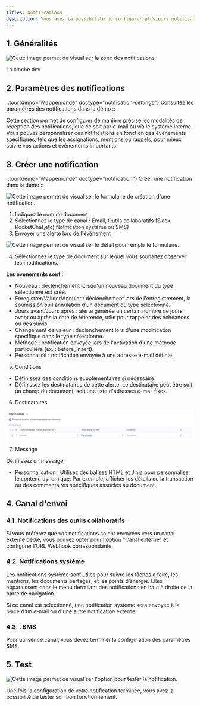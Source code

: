 ```yaml
---
titles: Notifications
description: Vous avez la possibilité de configurer plusieurs notifications dans votre système afin de rester informé des activités essentielles.
---
```


## 1. Généralités

![Cette image permet de visualiser la zone des notifications.](/Capture%20d'%C3%A9cran%202024-09-19%20215335.png)

La cloche dev

## 2. Paramètres des notifications

::tour{demo="Mappemonde" doctype="notification-settings"}
Consultez les paramètres des notifications dans la démo
::

Cette section permet de configurer de manière précise les modalités de réception des notifications, que ce soit par e-mail ou via le système interne. Vous pouvez personnaliser ces notifications en fonction des événements spécifiques, tels que les assignations, mentions ou rappels, pour mieux suivre vos actions et événements importants.

## 3. Créer une notification

::tour{demo="Mappemonde" doctype="notification"}
Créer une notification dans la démo
::

![Cette image permet de visualiser le formulaire de création d'une notification.](/Formulaire%20notification.png)

1. Indiquez le nom du document
2. Sélectionnez le type de canal : Email, Outils collaboratifs (Slack, RocketChat,etc) Notification système ou SMS)
3. Envoyer une alerte lors de l'événement

![Cette image permet de visualiser le détail pour remplir le formulaire.](/%C3%A9v%C3%A9nement%20d%C3%A9clencheur.png)

4. Sélectionnez le type de document sur lequel vous souhaitez observer les modifications.

**Les événements sont** :

- Nouveau : déclenchement lorsqu'un nouveau document du type sélectionné est créé.
- Enregistrer/Valider/Annuler : déclenchement lors de l'enregistrement, la soumission ou l'annulation d'un document du type sélectionné.
- Jours avant/Jours après : alerte générée un certain nombre de jours avant ou après la date de référence, utile pour rappeler des échéances ou des suivis.
- Changement de valeur : déclenchement lors d'une modification spécifique dans le type sélectionné.
- Méthode : notification envoyée lors de l'activation d'une méthode particulière (ex. : before\_insert).
- Personnalisé : notification envoyée à une adresse e-mail définie.

5. Conditions

- Définissez des conditions supplémentaires si nécessaire.
- Définissez les destinataires de cette alerte. Le destinataire peut être soit un champ du document, soit une liste d'adresses e-mail fixes.

6. Destinataires

![Cette image permet de visualiser la zone dentinaires dans le formulaire.](/Destinataire.png)

7. Message

Définissez un message.

- Personnalisation :
  Utilisez des balises HTML et Jinja pour personnaliser le contenu dynamique. Par exemple, afficher les détails de la transaction ou des commentaires spécifiques associés au document.

## 4. Canal d'envoi

### 4.1. Notifications des outils collaboratifs

Si vous préférez que vos notifications soient envoyées vers un canal externe dédié, vous pouvez opter pour l'option "Canal externe" et configurer l'URL Webhook correspondante.

### 4.2. Notifications système

Les notifications système sont utiles pour suivre les tâches à faire, les mentions, les documents partagés, et les points d’énergie. Elles apparaissent dans le menu déroulant des notifications en haut à droite de la barre de navigation.

Si ce canal est sélectionné, une notification système sera envoyée à la place d'un e-mail ou d'une autre notification externe.

### 4.3. . SMS

Pour utiliser ce canal, vous devez terminer la configuration des paramètres SMS.

## 5. Test

![Cette image permet de visualiser l'option pour tester la notification.](/Tester%20notification.png)

Une fois la configuration de votre notification terminée, vous avez la possibilité de tester son bon fonctionnement.
